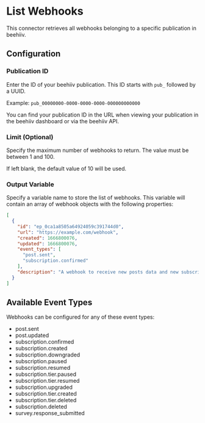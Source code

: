 # List Webhooks

This connector retrieves all webhooks belonging to a specific publication in beehiiv.

## Configuration

### Publication ID
Enter the ID of your beehiiv publication. This ID starts with `pub_` followed by a UUID.

Example: `pub_00000000-0000-0000-0000-000000000000`

You can find your publication ID in the URL when viewing your publication in the beehiiv dashboard or via the beehiiv API.

### Limit (Optional)
Specify the maximum number of webhooks to return. The value must be between 1 and 100.

If left blank, the default value of 10 will be used.

### Output Variable
Specify a variable name to store the list of webhooks. This variable will contain an array of webhook objects with the following properties:

```json
[
  {
    "id": "ep_0ca1a8505a64924059c391744d0",
    "url": "https://example.com/webhook",
    "created": 1666800076,
    "updated": 1666800076,
    "event_types": [
      "post.sent",
      "subscription.confirmed"
    ],
    "description": "A webhook to receive new posts data and new subscription confirmations."
  }
]
```

## Available Event Types

Webhooks can be configured for any of these event types:
- post.sent
- post.updated
- subscription.confirmed
- subscription.created
- subscription.downgraded
- subscription.paused
- subscription.resumed
- subscription.tier.paused
- subscription.tier.resumed
- subscription.upgraded
- subscription.tier.created
- subscription.tier.deleted
- subscription.deleted
- survey.response_submitted